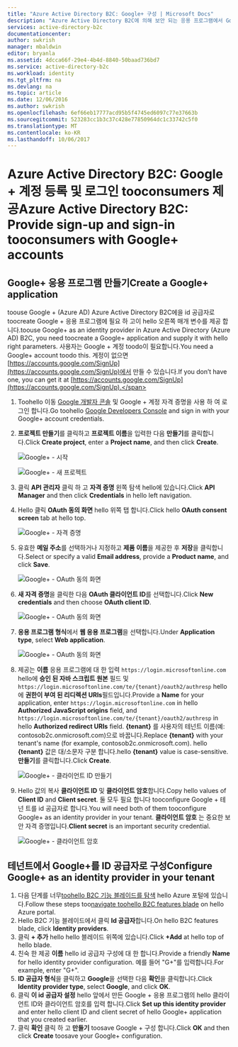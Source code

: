 ```yaml
---
title: "Azure Active Directory B2C: Google+ 구성 | Microsoft Docs"
description: "Azure Active Directory B2C에 의해 보안 되는 응용 프로그램에서 Google + 계정 등록 및 로그인 tooconsumers를 제공 합니다."
services: active-directory-b2c
documentationcenter: 
author: swkrish
manager: mbaldwin
editor: bryanla
ms.assetid: 4dcca66f-29e4-4b4d-8840-50baad736bd7
ms.service: active-directory-b2c
ms.workload: identity
ms.tgt_pltfrm: na
ms.devlang: na
ms.topic: article
ms.date: 12/06/2016
ms.author: swkrish
ms.openlocfilehash: 6ef66eb17777acd95b5f4745ed6097c77e37663b
ms.sourcegitcommit: 523283cc1b3c37c428e77850964dc1c33742c5f0
ms.translationtype: MT
ms.contentlocale: ko-KR
ms.lasthandoff: 10/06/2017
---
```

# <a name="azure-active-directory-b2c-provide-sign-up-and-sign-in-tooconsumers-with-google-accounts"></a><span data-ttu-id="5bed2-103">Azure Active Directory B2C: Google + 계정 등록 및 로그인 tooconsumers 제공</span><span class="sxs-lookup"><span data-stu-id="5bed2-103">Azure Active Directory B2C: Provide sign-up and sign-in tooconsumers with Google+ accounts</span></span>
## <a name="create-a-google-application"></a><span data-ttu-id="5bed2-104">Google+ 응용 프로그램 만들기</span><span class="sxs-lookup"><span data-stu-id="5bed2-104">Create a Google+ application</span></span>
<span data-ttu-id="5bed2-105">toouse Google + (Azure AD) Azure Active Directory B2C에을 id 공급자로 toocreate Google + 응용 프로그램에 필요 하 고이 hello 오른쪽 매개 변수를 제공 합니다.</span><span class="sxs-lookup"><span data-stu-id="5bed2-105">toouse Google+ as an identity provider in Azure Active Directory (Azure AD) B2C, you need toocreate a Google+ application and supply it with hello right parameters.</span></span> <span data-ttu-id="5bed2-106">사용자는 Google + 계정 toodo이 필요합니다.</span><span class="sxs-lookup"><span data-stu-id="5bed2-106">You need a Google+ account toodo this.</span></span> <span data-ttu-id="5bed2-107">계정이 없으면 [https://accounts.google.com/SignUp](https://accounts.google.com/SignUp)에서 만들 수 있습니다.</span><span class="sxs-lookup"><span data-stu-id="5bed2-107">If you don’t have one, you can get it at [https://accounts.google.com/SignUp](https://accounts.google.com/SignUp).</span></span>

1. <span data-ttu-id="5bed2-108">Toohello 이동 [Google 개발자 콘솔](https://console.developers.google.com/) 및 Google + 계정 자격 증명을 사용 하 여 로그인 합니다.</span><span class="sxs-lookup"><span data-stu-id="5bed2-108">Go toohello [Google Developers Console](https://console.developers.google.com/) and sign in with your Google+ account credentials.</span></span>
2. <span data-ttu-id="5bed2-109">**프로젝트 만들기**를 클릭하고 **프로젝트 이름**을 입력한 다음 **만들기**를 클릭합니다.</span><span class="sxs-lookup"><span data-stu-id="5bed2-109">Click **Create project**, enter a **Project name**, and then click **Create**.</span></span>
   
    ![Google+ - 시작](./media/active-directory-b2c-setup-goog-app/google-get-started.png)
   
    ![Google+ - 새 프로젝트](./media/active-directory-b2c-setup-goog-app/google-new-project.png)
3. <span data-ttu-id="5bed2-112">클릭 **API 관리자** 클릭 하 고 **자격 증명** 왼쪽 탐색 hello에 있습니다.</span><span class="sxs-lookup"><span data-stu-id="5bed2-112">Click **API Manager** and then click **Credentials** in hello left navigation.</span></span>
4. <span data-ttu-id="5bed2-113">Hello 클릭 **OAuth 동의 화면** hello 위쪽 탭 합니다.</span><span class="sxs-lookup"><span data-stu-id="5bed2-113">Click hello **OAuth consent screen** tab at hello top.</span></span>
   
    ![Google+ - 자격 증명](./media/active-directory-b2c-setup-goog-app/google-add-cred.png)
5. <span data-ttu-id="5bed2-115">유효한 **메일 주소**를 선택하거나 지정하고 **제품 이름**을 제공한 후 **저장**을 클릭합니다.</span><span class="sxs-lookup"><span data-stu-id="5bed2-115">Select or specify a valid **Email address**, provide a **Product name**, and click **Save**.</span></span>
   
    ![Google+ - OAuth 동의 화면](./media/active-directory-b2c-setup-goog-app/google-consent-screen.png)
6. <span data-ttu-id="5bed2-117">**새 자격 증명**을 클릭한 다음 **OAuth 클라이언트 ID**를 선택합니다.</span><span class="sxs-lookup"><span data-stu-id="5bed2-117">Click **New credentials** and then choose **OAuth client ID**.</span></span>
   
    ![Google+ - OAuth 동의 화면](./media/active-directory-b2c-setup-goog-app/google-add-oauth2-client-id.png)
7. <span data-ttu-id="5bed2-119">**응용 프로그램 형식**에서 **웹 응용 프로그램**을 선택합니다.</span><span class="sxs-lookup"><span data-stu-id="5bed2-119">Under **Application type**, select **Web application**.</span></span>
   
    ![Google+ - OAuth 동의 화면](./media/active-directory-b2c-setup-goog-app/google-web-app.png)
8. <span data-ttu-id="5bed2-121">제공는 **이름** 응용 프로그램에 대 한 입력 `https://login.microsoftonline.com` hello에 **승인 된 자바 스크립트 원본** 필드 및 `https://login.microsoftonline.com/te/{tenant}/oauth2/authresp` hello에 **권한이 부여 된 리디렉션 URIs**필드입니다.</span><span class="sxs-lookup"><span data-stu-id="5bed2-121">Provide a **Name** for your application, enter `https://login.microsoftonline.com` in hello **Authorized JavaScript origins** field, and `https://login.microsoftonline.com/te/{tenant}/oauth2/authresp` in hello **Authorized redirect URIs** field.</span></span> <span data-ttu-id="5bed2-122">**{tenant}** 를 사용자의 테넌트 이름(예: contosob2c.onmicrosoft.com)으로 바꿉니다.</span><span class="sxs-lookup"><span data-stu-id="5bed2-122">Replace **{tenant}** with your tenant's name (for example, contosob2c.onmicrosoft.com).</span></span> <span data-ttu-id="5bed2-123">hello **{tenant}** 값은 대/소문자 구분 합니다.</span><span class="sxs-lookup"><span data-stu-id="5bed2-123">hello **{tenant}** value is case-sensitive.</span></span> <span data-ttu-id="5bed2-124">**만들기**를 클릭합니다.</span><span class="sxs-lookup"><span data-stu-id="5bed2-124">Click **Create**.</span></span>
   
    ![Google+ - 클라이언트 ID 만들기](./media/active-directory-b2c-setup-goog-app/google-create-client-id.png)
9. <span data-ttu-id="5bed2-126">Hello 값의 복사 **클라이언트 ID** 및 **클라이언트 암호**합니다.</span><span class="sxs-lookup"><span data-stu-id="5bed2-126">Copy hello values of **Client ID** and **Client secret**.</span></span> <span data-ttu-id="5bed2-127">둘 모두 필요 합니다 tooconfigure Google + 테 넌 트를 id 공급자로 합니다.</span><span class="sxs-lookup"><span data-stu-id="5bed2-127">You will need both of them tooconfigure Google+ as an identity provider in your tenant.</span></span> <span data-ttu-id="5bed2-128">**클라이언트 암호** 는 중요한 보안 자격 증명입니다.</span><span class="sxs-lookup"><span data-stu-id="5bed2-128">**Client secret** is an important security credential.</span></span>
   
    ![Google+ - 클라이언트 암호](./media/active-directory-b2c-setup-goog-app/google-client-secret.png)

## <a name="configure-google-as-an-identity-provider-in-your-tenant"></a><span data-ttu-id="5bed2-130">테넌트에서 Google+를 ID 공급자로 구성</span><span class="sxs-lookup"><span data-stu-id="5bed2-130">Configure Google+ as an identity provider in your tenant</span></span>
1. <span data-ttu-id="5bed2-131">다음 단계를 너무[toohello B2C 기능 블레이드를 탐색](active-directory-b2c-app-registration.md#navigate-to-b2c-settings) hello Azure 포털에 있습니다.</span><span class="sxs-lookup"><span data-stu-id="5bed2-131">Follow these steps too[navigate toohello B2C features blade](active-directory-b2c-app-registration.md#navigate-to-b2c-settings) on hello Azure portal.</span></span>
2. <span data-ttu-id="5bed2-132">Hello B2C 기능 블레이드에서 클릭 **Id 공급자**합니다.</span><span class="sxs-lookup"><span data-stu-id="5bed2-132">On hello B2C features blade, click **Identity providers**.</span></span>
3. <span data-ttu-id="5bed2-133">클릭 **+ 추가** hello hello 블레이드 위쪽에 있습니다.</span><span class="sxs-lookup"><span data-stu-id="5bed2-133">Click **+Add** at hello top of hello blade.</span></span>
4. <span data-ttu-id="5bed2-134">친숙 한 제공 **이름** hello id 공급자 구성에 대 한 합니다.</span><span class="sxs-lookup"><span data-stu-id="5bed2-134">Provide a friendly **Name** for hello identity provider configuration.</span></span> <span data-ttu-id="5bed2-135">예를 들어 "G+"를 입력합니다.</span><span class="sxs-lookup"><span data-stu-id="5bed2-135">For example, enter "G+".</span></span>
5. <span data-ttu-id="5bed2-136">**ID 공급자 형식**을 클릭하고 **Google**을 선택한 다음 **확인**을 클릭합니다.</span><span class="sxs-lookup"><span data-stu-id="5bed2-136">Click **Identity provider type**, select **Google**, and click **OK**.</span></span>
6. <span data-ttu-id="5bed2-137">클릭 **이 id 공급자 설정** hello 앞에서 만든 Google + 응용 프로그램의 hello 클라이언트 ID와 클라이언트 암호를 입력 합니다.</span><span class="sxs-lookup"><span data-stu-id="5bed2-137">Click **Set up this identity provider** and enter hello client ID and client secret of hello Google+ application that you created earlier.</span></span>
7. <span data-ttu-id="5bed2-138">클릭 **확인** 클릭 하 고 **만들기** toosave Google + 구성 합니다.</span><span class="sxs-lookup"><span data-stu-id="5bed2-138">Click **OK** and then click **Create** toosave your Google+ configuration.</span></span>

